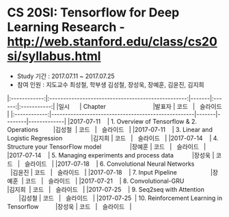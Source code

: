 # CS 20SI: Tensorflow for Deep Learning Research - http://web.stanford.edu/class/cs20si/syllabus.html

- Study 기간 : 2017.07.11 ~ 2017.07.25
- 참여 인원 : 지도교수 최성철, 학부생 김성철, 장성욱, 장예훈, 김윤진, 김지희


|:------------:|:--------------------------------------------------:|-------|:------:|:-----------:|
|일시          | Chapter                                            |발표자  | 코드   |    슬라이드  |
|:------------:|----------------------------------------------------|-------|--------|-------------|
|2017-07-11    | 1. Overview of Tensorflow & 2. Operations          |김성철  | 코드   |   슬라이드   |
|2017-07-11    | 3. Linear and Logistic Regression                  |김지희  | 코드   |   슬라이드   |
|2017-07-14    | 4. Structure your TensorFlow model                 |장예훈  | 코드   |   슬라이드   |
|2017-07-14    | 5. Managing experiments and process data           |장성욱  | 코드   |   슬라이드   |
|2017-07-18    | 6. Convolutional Neural Networks                   |김윤진  | 코드   |   슬라이드   |
|2017-07-18    | 7. Input Pipeline                                  |장예훈  | 코드   |   슬라이드   |
|2017-07-21    | 8. Convolutional-GRU                               |김지희  | 코드   |   슬라이드   |
|2017-07-25    | 9. Seq2seq with Attention                          |김성철  | 코드   |   슬라이드   |
|2017-07-25    | 10. Reinforcement Learning in Tensorflow           |장성욱  | 코드   |   슬라이드   |
